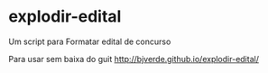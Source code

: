 explodir-edital
===============
Um script para Formatar edital de concurso 

Para usar sem baixa do guit
http://bjverde.github.io/explodir-edital/
